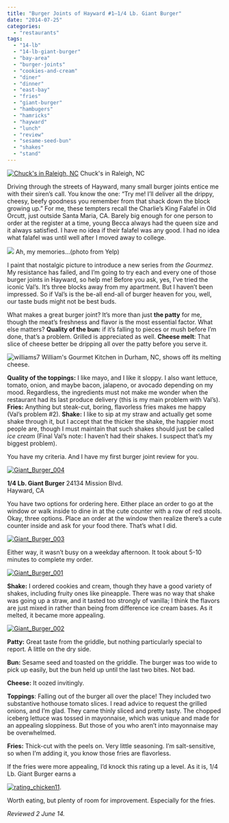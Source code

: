 ```yaml
---
title: "Burger Joints of Hayward #1—1/4 Lb. Giant Burger"
date: "2014-07-25"
categories:
  - "restaurants"
tags:
  - "14-lb"
  - "14-lb-giant-burger"
  - "bay-area"
  - "burger-joints"
  - "cookies-and-cream"
  - "diner"
  - "dinner"
  - "east-bay"
  - "fries"
  - "giant-burger"
  - "hambugers"
  - "hamricks"
  - "hayward"
  - "lunch"
  - "review"
  - "sesame-seed-bun"
  - "shakes"
  - "stand"
---
```





<div class="caption">

[![Chuck's in Raleigh, NC](http://s3.amazonaws.com/thegourmez-wpmedia/2011/12/chucks05.jpg)](http://www.thegourmez.com/2012/01/chucks/chucks05/) Chuck's in Raleigh, NC</div>


Driving through the streets of Hayward, many small burger joints entice me with their siren’s call. You know the one: “Try me! I’ll deliver all the drippy, cheesy, beefy goodness you remember from that shack down the block growing up.” For me, these tempters recall the Charlie’s King Falafel in Old Orcutt, just outside Santa Maria, CA. Barely big enough for one person to order at the register at a time, young Becca always had the queen size and it always satisfied. I have no idea if their falafel was any good. I had no idea what falafel was until well after I moved away to college.




<div class="caption">

[![](http://s3-media2.fl.yelpcdn.com/bphoto/yiJaqKIWcUYXMzAXKwxQig/l.jpg)](http://s3-media2.fl.yelpcdn.com/bphoto/yiJaqKIWcUYXMzAXKwxQig/l.jpg) Ah, my memories...(photo from Yelp)</div>


I paint that nostalgic picture to introduce a new series from _the Gourmez_. My resistance has failed, and I’m going to try each and every one of those burger joints in Hayward, so help me! Before you ask, yes, I’ve tried the iconic Val’s. It’s three blocks away from my apartment. But I haven’t been impressed. So if Val’s is the be-all end-all of burger heaven for you, well, our taste buds might not be best buds.

What makes a great burger joint? It’s more than just **the patty** for me, though the meat’s freshness and flavor is the most essential factor. What else matters? **Quality of the bun:** if it’s falling to pieces or mush before I’m done, that’s a problem. Grilled is appreciated as well. **Cheese melt**: That slice of cheese better be dripping all over the patty before you serve it.




<div class="caption">

![williams7](http://s3.amazonaws.com/thegourmez-wpmedia/2009/08/williams7.jpg) William's Gourmet Kitchen in Durham, NC, shows off its melting cheese.</div>


**Quality of the toppings:** I like mayo, and I like it sloppy. I also want lettuce, tomato, onion, and maybe bacon, jalapeno, or avocado depending on my mood. Regardless, the ingredients must not make me wonder when the restaurant had its last produce delivery (this is my main problem with Val’s). **Fries:** Anything but steak-cut, boring, flavorless fries makes me happy (Val’s problem #2). **Shake:** I like to sip at my straw and actually get some shake through it, but I accept that the thicker the shake, the happier most people are, though I must maintain that such shakes should just be called _ice cream_ (Final Val’s note: I haven’t had their shakes. I suspect that’s my biggest problem).

You have my criteria. And I have my first burger joint review for you.

[![Giant_Burger_004](http://s3.amazonaws.com/thegourmez-wpmedia/2014/07/Giant_Burger_004-500x332.jpg)](http://www.thegourmez.com/2014/07/burger-joints-of-hayward-1-14-lb-giant-burger/giant_burger_004/)

**1/4 Lb. Giant Burger**
24134 Mission Blvd.\
Hayward, CA

You have two options for ordering here. Either place an order to go at the window or walk inside to dine in at the cute counter with a row of red stools. Okay, three options. Place an order at the window then realize there’s a cute counter inside and ask for your food there. That’s what I did.

[![Giant_Burger_003](http://s3.amazonaws.com/thegourmez-wpmedia/2014/07/Giant_Burger_003.jpg)](http://www.thegourmez.com/2014/07/burger-joints-of-hayward-1-14-lb-giant-burger/giant_burger_003/)

Either way, it wasn’t busy on a weekday afternoon. It took about 5-10 minutes to complete my order.

[![Giant_Burger_001](http://s3.amazonaws.com/thegourmez-wpmedia/2014/07/Giant_Burger_001.jpg)](http://www.thegourmez.com/2014/07/burger-joints-of-hayward-1-14-lb-giant-burger/giant_burger_001/)

**Shake:** I ordered cookies and cream, though they have a good variety of shakes, including fruity ones like pineapple. There was no way that shake was going up a straw, and it tasted too strongly of vanilla; I think the flavors are just mixed in rather than being from difference ice cream bases. As it melted, it became more appealing.

[![Giant_Burger_002](http://s3.amazonaws.com/thegourmez-wpmedia/2014/07/Giant_Burger_002.jpg)](http://www.thegourmez.com/2014/07/burger-joints-of-hayward-1-14-lb-giant-burger/giant_burger_002/)

**Patty:** Great taste from the griddle, but nothing particularly special to report. A little on the dry side.

**Bun:** Sesame seed and toasted on the griddle. The burger was too wide to pick up easily, but the bun held up until the last two bites. Not bad.

**Cheese:** It oozed invitingly.

**Toppings**: Falling out of the burger all over the place! They included two substantive hothouse tomato slices. I read advice to request the grilled onions, and I’m glad. They came thinly sliced and pretty tasty. The chopped iceberg lettuce was tossed in mayonnaise, which was unique and made for an appealing sloppiness. But those of you who aren’t into mayonnaise may be overwhelmed.

**Fries:** Thick-cut with the peels on. Very little seasoning. I’m salt-sensitive, so when I’m adding it, you know those fries are flavorless.

If the fries were more appealing, I’d knock this rating up a level. As it is, 1/4 Lb. Giant Burger earns a

[![rating_chicken11](http://s3.amazonaws.com/thegourmez-wpmedia/2009/02/rating_chicken11.gif)](http://www.thegourmez.com/2009/02/barten-guestier-private-selection-merlot-2006/rating_chicken11/).

Worth eating, but plenty of room for improvement. Especially for the fries.

_Reviewed 2 June 14._

